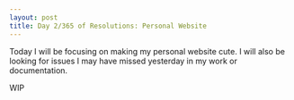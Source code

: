 ```yaml
---
layout: post
title: Day 2/365 of Resolutions: Personal Website
---
```

Today I will be focusing on making my personal website cute. I will also be looking for issues I may have missed yesterday in my work or documentation.

WIP
